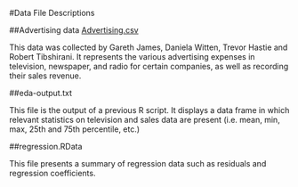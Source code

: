 #Data File Descriptions

##Advertising data
[Advertising.csv](http://www-bcf.usc.edu/~gareth/ISL/Advertising.csv)

This data was collected by  Gareth James, Daniela Witten, Trevor Hastie and Robert Tibshirani.  It represents the various advertising expenses in television, newspaper, and radio for certain companies, as well as recording their sales revenue.

##eda-output.txt

This file is the output of a previous R script. It displays a data frame in which relevant statistics on television and sales data are present (i.e. mean, min, max, 25th and 75th percentile, etc.)

##regression.RData

This file presents a summary of regression data such as residuals and regression coefficients.
